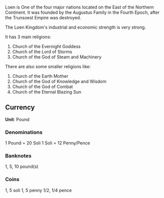 Loen is One of the four major nations located on the East of the Northern Continent. It was founded by the Augustus Family in the Fourth Epoch, after the Trunsoest Empire was destroyed.

The Loen Kingdom's industrial and economic strength is very strong.

It has 3 main religions:
1. Church of the Evernight Goddess
2. Church of the Lord of Storms
3. Church of the God of Steam and Machinery

There are also some smaller religions like:
1. Church of the Earth Mother
2. Church of the God of Knowledge and Wisdom
3. Church of the God of Combat
4. Church of the Eternal Blazing Sun

## Currency
**Unit**: Pound
### Denominations
1 Pound = 20 Soli
1 Soli = 12 Penny/Pence
### Banknotes
1, 5, 10 pound(s)
### Coins
1, 5 soli
1, 5 penny
1/2, 1/4 pence
